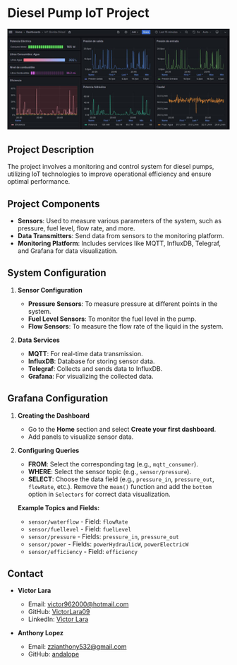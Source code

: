 # Diesel Pump IoT Project
![Project Overview](<IoT_Bomba/Images/FinalDashboard.jpeg>)
## Project Description

The project involves a monitoring and control system for diesel pumps, utilizing IoT technologies to improve operational efficiency and ensure optimal performance.

## Project Components

- **Sensors**: Used to measure various parameters of the system, such as pressure, fuel level, flow rate, and more.
- **Data Transmitters**: Send data from sensors to the monitoring platform.
- **Monitoring Platform**: Includes services like MQTT, InfluxDB, Telegraf, and Grafana for data visualization.

## System Configuration

1. **Sensor Configuration**
   - **Pressure Sensors**: To measure pressure at different points in the system.
   - **Fuel Level Sensors**: To monitor the fuel level in the pump.
   - **Flow Sensors**: To measure the flow rate of the liquid in the system.

2. **Data Services**
   - **MQTT**: For real-time data transmission.
   - **InfluxDB**: Database for storing sensor data.
   - **Telegraf**: Collects and sends data to InfluxDB.
   - **Grafana**: For visualizing the collected data.

## Grafana Configuration

1. **Creating the Dashboard**
   - Go to the **Home** section and select **Create your first dashboard**.
   - Add panels to visualize sensor data.

2. **Configuring Queries**
   - **FROM**: Select the corresponding tag (e.g., `mqtt_consumer`).
   - **WHERE**: Select the sensor topic (e.g., `sensor/pressure`).
   - **SELECT**: Choose the data field (e.g., `pressure_in`, `pressure_out`, `flowRate`, etc.). Remove the `mean()` function and add the `bottom` option in `Selectors` for correct data visualization.

   **Example Topics and Fields:**
   - `sensor/waterflow` - Field: `flowRate`
   - `sensor/fuellevel` - Field: `fuelLevel`
   - `sensor/pressure` - Fields: `pressure_in`, `pressure_out`
   - `sensor/power` - Fields: `powerHydraulicW`, `powerElectricW`
   - `sensor/efficiency` - Field: `efficiency`

## Contact

- **Victor Lara**
  - Email: [victor962000@hotmail.com](mailto:victor962000@hotmail.com)
  - GitHub: [VictorLara09](https://github.com/VictorLara09)
  - LinkedIn: [Victor Lara](https://www.linkedin.com/in/victor-lara0906)

- **Anthony Lopez**
  - Email: [zzianthony532@gmail.com](mailto:zzianthony532@gmail.com)
  - GitHub: [andalope](https://github.com/andalope)
